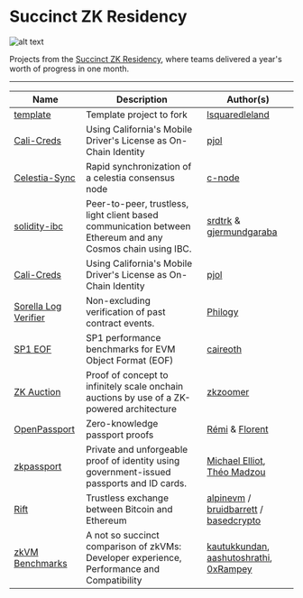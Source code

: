 # Succinct ZK Residency

![alt text](https://blog.succinct.xyz/content/images/size/w2000/2024/08/Frame-1171273700.png)

Projects from the [Succinct ZK Residency](https://blog.succinct.xyz/zk-residency/), where teams delivered a year's worth of progress in one month.

---

| Name                               | Description              | Author(s)                                           |
|------------------------------------|--------------------------|-----------------------------------------------------|
| [template](./projects/template/template.md) | Template project to fork | [lsquaredleland](https://github.com/lsquaredleland) |
| [Cali-Creds](./projects/cali-creds/cali-creds.md) | Using California's Mobile Driver's License as On-Chain Identity | [pjol](https://github.com/pjol) |
| [Celestia-Sync](./projects/celestia-sync/README.md) | Rapid synchronization of a celestia consensus node | [c-node](https://github.com/S1nus) |
| [solidity-ibc](./projects/solidity-ibc/solidity-ibc.md) | Peer-to-peer, trustless, light client based communication between Ethereum and any Cosmos chain using IBC. | [srdtrk](https://github.com/srdtrk) & [gjermundgaraba](https://github.com/gjermundgaraba)  |
| [Cali-Creds](./projects/cali-creds/cali-creds.md) | Using California's Mobile Driver's License as On-Chain Identity | [pjol](https://github.com/pjol) |
| [Sorella Log Verifier](./projects/sorella-log-verifier/sorella-log-verifier.md) | Non-excluding verification of past contract events. | [Philogy](https://github.com/philogy/)
| [SP1 EOF](./projects/eof/eof.md) | SP1 performance benchmarks for EVM Object Format (EOF) | [caireoth](https://github.com/cairoeth) |
| [ZK Auction](./projects/zk-auction/zk-auction.md) | Proof of concept to infinitely scale onchain auctions by use of a ZK-powered architecture | [zkzoomer](https://github.com/zkzoomer) |
| [OpenPassport](./projects/openpassport/openpassport.md) | Zero-knowledge passport proofs | [Rémi](https://github.com/remicolin) & [Florent](https://github.com/0xturboblitz) |
| [zkpassport](./projects/zkpassport/zkpassport.md) | Private and unforgeable proof of identity using government-issued passports and ID cards. | [Michael Elliot](https://github.com/michaelelliot), [Théo Madzou](https://github.com/madztheo) |
 | [Rift](./projects/rift/rift.md) | Trustless exchange between Bitcoin and Ethereum | [alpinevm](https://github.com/alpinevm) / [bruidbarrett](https://github.com/bruidbarrett) / [basedcrypto](https://github.com/sameesiddiqui) |
| [zkVM Benchmarks](./projects/zkvm-benchmarks) | A not so succinct comparison of zkVMs: Developer experience, Performance and Compatibility | [kautukkundan](https://github.com/kautukkundan), [aashutoshrathi](https://github.com/aashutoshrathi), [0xRampey](https://github.com/0xRampey) |
